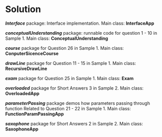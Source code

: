 # Solution

**_Interface_** package: Interface implementation. Main class: **InterfaceApp**

**_conceptualUnderstanding_** package: runnable code for question 1 - 10 in Sample 1. Main class: **ConceptualUnderstanding**

**_course_** package for Question 26 in Sample 1. Main class: **ConputerSicenceCourse**

**_drawLine_** package for Question 11 - 15 in Sample 1. Main class: **RecursiveDrawLine**

**_exam_** package for Question 25 in Sample 1. Main class: **Exam**

**_overloaded_** package for Short Answers 3 in Sample 2. Main class: **OverloadedApp**

**_parameterPassing_** package demos how parameters passing through function Related to Question 21 - 22 in Sample 1. Main class: **FunctionParamPassingApp**

**_saxophone_** package for Short Answers 2 in Sample 2. Main class: **SaxophoneApp** 